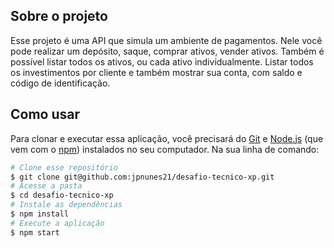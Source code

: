 ## Sobre o projeto
Esse projeto é uma API que simula um ambiente de pagamentos.
Nele você pode realizar um depósito, saque, comprar ativos, vender ativos.
Também é possível listar todos os ativos, ou cada ativo individualmente. Listar todos os investimentos por cliente e também mostrar sua conta, com saldo e código de identificação.

## Como usar

Para clonar e executar essa aplicação, você precisará do [Git](https://git-scm.com) e [Node.js](https://nodejs.org/en/download/) (que vem com o [npm](http://npmjs.com)) instalados no seu computador. Na sua linha de comando:

```bash
# Clone esse repositório
$ git clone git@github.com:jpnunes21/desafio-tecnico-xp.git
# Acesse a pasta
$ cd desafio-tecnico-xp
# Instale as dependências
$ npm install
# Execute a aplicação
$ npm start
```

